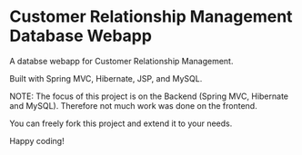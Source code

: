 # Customer Relationship Management Database Webapp

A databse webapp for Customer Relationship Management.

Built with Spring MVC, Hibernate, JSP, and MySQL.

NOTE: The focus of this project is on the Backend (Spring MVC, Hibernate and MySQL).
Therefore not much work was done on the frontend.

You can freely fork this project and extend it to your needs.

Happy coding!
